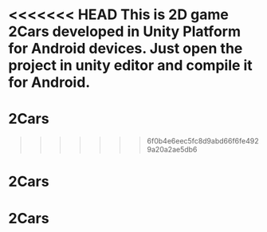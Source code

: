 <<<<<<< HEAD
This is 2D game 2Cars developed in Unity Platform for Android devices.
Just open the project in unity editor and compile it for Android.
=======
# 2Cars
>>>>>>> 6f0b4e6eec5fc8d9abd66f6fe4929a20a2ae5db6
# 2Cars
# 2Cars
